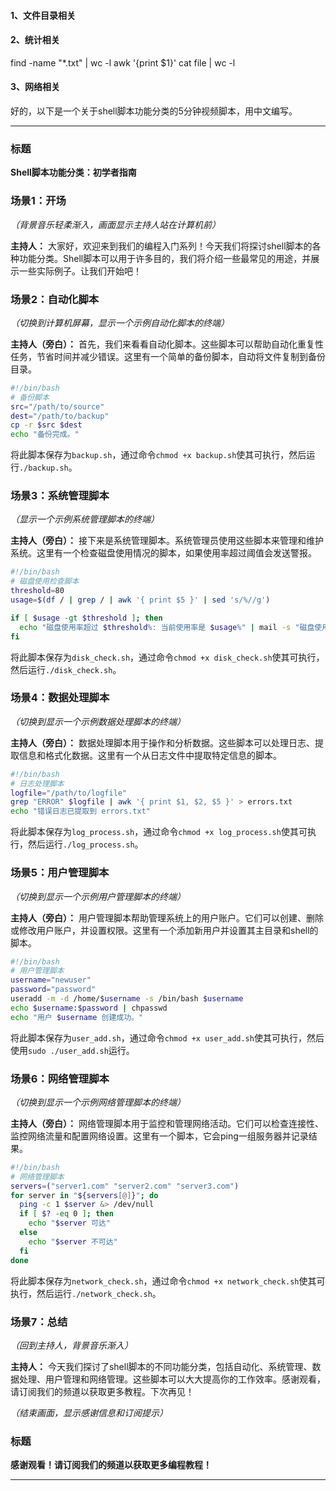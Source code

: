 #### 1、文件目录相关


#### 2、统计相关
find -name "*.txt" | wc -l
awk '{print $1}'
cat file | wc -l

#### 3、网络相关
好的，以下是一个关于shell脚本功能分类的5分钟视频脚本，用中文编写。

---

### 标题
**Shell脚本功能分类：初学者指南**

### 场景1：开场
*（背景音乐轻柔渐入，画面显示主持人站在计算机前）*

**主持人：**
大家好，欢迎来到我们的编程入门系列！今天我们将探讨shell脚本的各种功能分类。Shell脚本可以用于许多目的，我们将介绍一些最常见的用途，并展示一些实际例子。让我们开始吧！

### 场景2：自动化脚本
*（切换到计算机屏幕，显示一个示例自动化脚本的终端）*

**主持人（旁白）：**
首先，我们来看看自动化脚本。这些脚本可以帮助自动化重复性任务，节省时间并减少错误。这里有一个简单的备份脚本，自动将文件复制到备份目录。

```bash
#!/bin/bash
# 备份脚本
src="/path/to/source"
dest="/path/to/backup"
cp -r $src $dest
echo "备份完成。"
```

将此脚本保存为`backup.sh`，通过命令`chmod +x backup.sh`使其可执行，然后运行`./backup.sh`。

### 场景3：系统管理脚本
*（显示一个示例系统管理脚本的终端）*

**主持人（旁白）：**
接下来是系统管理脚本。系统管理员使用这些脚本来管理和维护系统。这里有一个检查磁盘使用情况的脚本，如果使用率超过阈值会发送警报。

```bash
#!/bin/bash
# 磁盘使用检查脚本
threshold=80
usage=$(df / | grep / | awk '{ print $5 }' | sed 's/%//g')

if [ $usage -gt $threshold ]; then
  echo "磁盘使用率超过 $threshold%: 当前使用率是 $usage%" | mail -s "磁盘使用警报" admin@example.com
fi
```

将此脚本保存为`disk_check.sh`，通过命令`chmod +x disk_check.sh`使其可执行，然后运行`./disk_check.sh`。

### 场景4：数据处理脚本
*（切换到显示一个示例数据处理脚本的终端）*

**主持人（旁白）：**
数据处理脚本用于操作和分析数据。这些脚本可以处理日志、提取信息和格式化数据。这里有一个从日志文件中提取特定信息的脚本。

```bash
#!/bin/bash
# 日志处理脚本
logfile="/path/to/logfile"
grep "ERROR" $logfile | awk '{ print $1, $2, $5 }' > errors.txt
echo "错误日志已提取到 errors.txt"
```

将此脚本保存为`log_process.sh`，通过命令`chmod +x log_process.sh`使其可执行，然后运行`./log_process.sh`。

### 场景5：用户管理脚本
*（切换到显示一个示例用户管理脚本的终端）*

**主持人（旁白）：**
用户管理脚本帮助管理系统上的用户账户。它们可以创建、删除或修改用户账户，并设置权限。这里有一个添加新用户并设置其主目录和shell的脚本。

```bash
#!/bin/bash
# 用户管理脚本
username="newuser"
password="password"
useradd -m -d /home/$username -s /bin/bash $username
echo $username:$password | chpasswd
echo "用户 $username 创建成功。"
```

将此脚本保存为`user_add.sh`，通过命令`chmod +x user_add.sh`使其可执行，然后使用`sudo ./user_add.sh`运行。

### 场景6：网络管理脚本
*（切换到显示一个示例网络管理脚本的终端）*

**主持人（旁白）：**
网络管理脚本用于监控和管理网络活动。它们可以检查连接性、监控网络流量和配置网络设置。这里有一个脚本，它会ping一组服务器并记录结果。

```bash
#!/bin/bash
# 网络管理脚本
servers=("server1.com" "server2.com" "server3.com")
for server in "${servers[@]}"; do
  ping -c 1 $server &> /dev/null
  if [ $? -eq 0 ]; then
    echo "$server 可达"
  else
    echo "$server 不可达"
  fi
done
```

将此脚本保存为`network_check.sh`，通过命令`chmod +x network_check.sh`使其可执行，然后运行`./network_check.sh`。

### 场景7：总结
*（回到主持人，背景音乐渐入）*

**主持人：**
今天我们探讨了shell脚本的不同功能分类，包括自动化、系统管理、数据处理、用户管理和网络管理。这些脚本可以大大提高你的工作效率。感谢观看，请订阅我们的频道以获取更多教程。下次再见！

*（结束画面，显示感谢信息和订阅提示）*

### 标题
**感谢观看！请订阅我们的频道以获取更多编程教程！**

---

